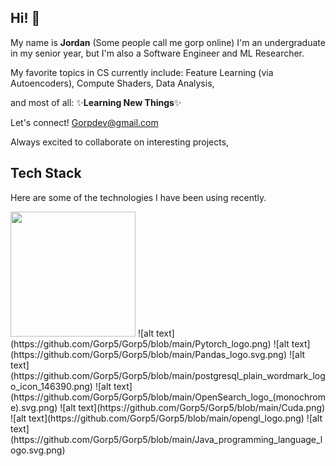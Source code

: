 ## Hi! 👋
My name is **Jordan** (Some people call me gorp online) I'm an undergraduate in my senior year, but I'm also a Software Engineer and ML Researcher.

My favorite topics in CS currently include:
Feature Learning (via Autoencoders),
Compute Shaders,
Data Analysis,

and most of all: ✨**Learning New Things**✨

Let's connect! Gorpdev@gmail.com

Always excited to collaborate on interesting projects,
## Tech Stack
Here are some of the technologies I have been using recently.

<img src="/Gorp5/Python_logo_and_wordmark.svg.png" width="200" height="200">
![alt text](https://github.com/Gorp5/Gorp5/blob/main/Pytorch_logo.png)
![alt text](https://github.com/Gorp5/Gorp5/blob/main/Pandas_logo.svg.png)
![alt text](https://github.com/Gorp5/Gorp5/blob/main/postgresql_plain_wordmark_logo_icon_146390.png)
![alt text](https://github.com/Gorp5/Gorp5/blob/main/OpenSearch_logo_(monochrome).svg.png)
![alt text](https://github.com/Gorp5/Gorp5/blob/main/Cuda.png)
![alt text](https://github.com/Gorp5/Gorp5/blob/main/opengl_logo.png)
![alt text](https://github.com/Gorp5/Gorp5/blob/main/Java_programming_language_logo.svg.png)


<!--
**Gorp5/Gorp5** is a ✨ _special_ ✨ repository because its `README.md` (this file) appears on your GitHub profile.

Here are some ideas to get you started:

- 🔭 I’m currently working on ...
- 🌱 I’m currently learning ...
- 👯 I’m looking to collaborate on ...
- 🤔 I’m looking for help with ...
- 💬 Ask me about ...
- 📫 How to reach me: ...
- 😄 Pronouns: ...
- ⚡ Fun fact: ...
-->
